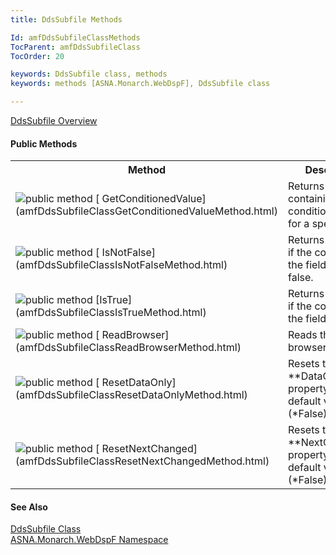 ```yaml
---
title: DdsSubfile Methods

Id: amfDdsSubfileClassMethods
TocParent: amfDdsSubfileClass
TocOrder: 20

keywords: DdsSubfile class, methods
keywords: methods [ASNA.Monarch.WebDspF], DdsSubfile class

---
```


[DdsSubfile Overview](amfDdsSubfileClass.html) 

#### Public Methods
<table class="mytable" cellspacing="0" cellpadding="4" width="90%">
          <colgroup>
          <col width="30%" />
          <col width="70%" />
          </colgroup>
          <tr><th>Method</th>
          <th>Description</th>
          </tr>
          <tr>
            <td><img alt="public method" src="../Images/Methods.bmp" />
              [
              GetConditionedValue](amfDdsSubfileClassGetConditionedValueMethod.html)
            </td>
            <td>Returns a string containing
            the conditional values for a specific field.</td>
          </tr>
          <tr>
            <td><img alt="public method" src="../Images/Methods.bmp" />
              [
              IsNotFalse](amfDdsSubfileClassIsNotFalseMethod.html)
            </td>
            <td>Returns 
 **True**  if the condition for the fieldID is not
            false.</td>
          </tr>
          <tr>
            <td><img alt="public method" src="../Images/Methods.bmp" />
              [IsTrue](amfDdsSubfileClassIsTrueMethod.html)
            </td>
            <td>Returns 
 **True**  if the condition for the fieldID is
            true.</td>
          </tr>
          <tr>
            <td><img alt="public method" src="../Images/Methods.bmp" />
              [
              ReadBrowser](amfDdsSubfileClassReadBrowserMethod.html)
            </td>
            <td>Reads the browser.</td>
          </tr>
          <tr>
            <td><img alt="public method" src="../Images/Methods.bmp" />
              [
              ResetDataOnly](amfDdsSubfileClassResetDataOnlyMethod.html)
            </td>
            <td>Resets the 
 **DataOnly**  property to the default value
            (*False).</td>
          </tr>
          <tr>
            <td><img alt="public method" src="../Images/Methods.bmp" />
              [
              ResetNextChanged](amfDdsSubfileClassResetNextChangedMethod.html)
            </td>
            <td>Resets the 
 **NextChanged**  property to the default
            value (*False).</td>
          </tr>
</table>

#### See Also
[DdsSubfile
      Class](amfDdsSubfileClass.html)
      <br />
      [
      ASNA.Monarch.WebDspF Namespace](amfWebDspFNamespace.html)

